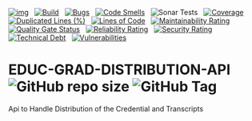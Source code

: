 [![img](https://img.shields.io/badge/Lifecycle-Experimental-339999)](https://github.com/bcgov/repomountie/blob/master/doc/lifecycle-badges.md) &nbsp;
[![Build](https://github.com/bcgov/EDUC-GRAD-DISTRIBUTION-API/actions/workflows/on.pr.yml/badge.svg)](https://github.com/bcgov/EDUC-GRAD-DISTRIBUTION-API/actions/workflows/on.pr.yml) &nbsp;
[![Bugs](https://sonarcloud.io/api/project_badges/measure?project=bcgov_EDUC-GRAD-DISTRIBUTION-API&metric=bugs)](https://sonarcloud.io/summary/new_code?id=bcgov_EDUC-GRAD-DISTRIBUTION-API) &nbsp;
[![Code Smells](https://sonarcloud.io/api/project_badges/measure?project=bcgov_EDUC-GRAD-DISTRIBUTION-API&metric=code_smells)](https://sonarcloud.io/summary/new_code?id=bcgov_EDUC-GRAD-DISTRIBUTION-API) &nbsp;
![Sonar Tests](https://img.shields.io/sonar/tests/bcgov_EDUC-GRAD-ASSESSMENT-API?compact_message&server=https%3A%2F%2Fsonarcloud.io) &nbsp;
[![Coverage](https://sonarcloud.io/api/project_badges/measure?project=bcgov_EDUC-GRAD-DISTRIBUTION-API&metric=coverage)](https://sonarcloud.io/summary/new_code?id=bcgov_EDUC-GRAD-DISTRIBUTION-API) &nbsp;
[![Duplicated Lines (%)](https://sonarcloud.io/api/project_badges/measure?project=bcgov_EDUC-GRAD-DISTRIBUTION-API&metric=duplicated_lines_density)](https://sonarcloud.io/summary/new_code?id=bcgov_EDUC-GRAD-DISTRIBUTION-API) &nbsp;
[![Lines of Code](https://sonarcloud.io/api/project_badges/measure?project=bcgov_EDUC-GRAD-DISTRIBUTION-API&metric=ncloc)](https://sonarcloud.io/summary/new_code?id=bcgov_EDUC-GRAD-DISTRIBUTION-API) &nbsp;
[![Maintainability Rating](https://sonarcloud.io/api/project_badges/measure?project=bcgov_EDUC-GRAD-DISTRIBUTION-API&metric=sqale_rating)](https://sonarcloud.io/summary/new_code?id=bcgov_EDUC-GRAD-DISTRIBUTION-API) &nbsp;
[![Quality Gate Status](https://sonarcloud.io/api/project_badges/measure?project=bcgov_EDUC-GRAD-DISTRIBUTION-API&metric=alert_status)](https://sonarcloud.io/summary/new_code?id=bcgov_EDUC-GRAD-DISTRIBUTION-API) &nbsp;
[![Reliability Rating](https://sonarcloud.io/api/project_badges/measure?project=bcgov_EDUC-GRAD-DISTRIBUTION-API&metric=reliability_rating)](https://sonarcloud.io/summary/new_code?id=bcgov_EDUC-GRAD-DISTRIBUTION-API) &nbsp;
[![Security Rating](https://sonarcloud.io/api/project_badges/measure?project=bcgov_EDUC-GRAD-DISTRIBUTION-API&metric=security_rating)](https://sonarcloud.io/summary/new_code?id=bcgov_EDUC-GRAD-DISTRIBUTION-API) &nbsp;
[![Technical Debt](https://sonarcloud.io/api/project_badges/measure?project=bcgov_EDUC-GRAD-DISTRIBUTION-API&metric=sqale_index)](https://sonarcloud.io/summary/new_code?id=bcgov_EDUC-GRAD-DISTRIBUTION-API) &nbsp;
[![Vulnerabilities](https://sonarcloud.io/api/project_badges/measure?project=bcgov_EDUC-GRAD-DISTRIBUTION-API&metric=vulnerabilities)](https://sonarcloud.io/summary/new_code?id=bcgov_EDUC-GRAD-DISTRIBUTION-API) &nbsp;

# EDUC-GRAD-DISTRIBUTION-API &nbsp; ![GitHub repo size](https://img.shields.io/github/repo-size/bcgov/EDUC-GRAD-DISTRIBUTION-API) ![GitHub Tag](https://img.shields.io/github/v/tag/bcgov/EDUC-GRAD-DISTRIBUTION-API)
Api to Handle Distribution of the Credential and Transcripts

